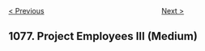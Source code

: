 <!--|This file generated by command(leetcode description); DO NOT EDIT.    |-->
<!--+----------------------------------------------------------------------+-->
<!--|@author    openset <openset.wang@gmail.com>                           |-->
<!--|@link      https://github.com/openset                                 |-->
<!--|@home      https://github.com/openset/leetcode                        |-->
<!--+----------------------------------------------------------------------+-->

[< Previous](https://github.com/openset/leetcode/tree/master/problems/project-employees-ii "Project Employees II")
　　　　　　　　　　　　　　　　
[Next >](https://github.com/openset/leetcode/tree/master/problems/occurrences-after-bigram "Occurrences After Bigram")

## 1077. Project Employees III (Medium)


